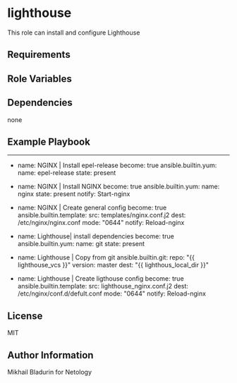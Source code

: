 lighthouse
=========

This role can install and configure Lighthouse

Requirements
------------



Role Variables
--------------



Dependencies
------------

none

Example Playbook
----------------

---
- name: NGINX | Install epel-release
  become: true
  ansible.builtin.yum:
    name: epel-release
    state: present
- name: NGINX | Install NGINX
  become: true
  ansible.builtin.yum:
    name: nginx
    state: present
  notify: Start-nginx
- name: NGINX | Create general config
  become: true
  ansible.builtin.template:
    src: templates/nginx.conf.j2
    dest: /etc/nginx/nginx.conf
    mode: "0644"
  notify: Reload-nginx

- name: Lighthouse| install dependencies
  become: true
  ansible.builtin.yum:
    name: git
    state: present

- name: Lighthouse | Copy from git
  ansible.builtin.git:
    repo: "{{ lighthouse_vcs }}"
    version: master
    dest: "{{ lighthous_local_dir }}"
- name: Lighthouse | Create ligthouse config
  become: true
  ansible.builtin.template:
    src: lighthouse_nginx.conf.j2
    dest: /etc/nginx/conf.d/defult.conf
    mode: "0644"
  notify: Reload-nginx

License
-------

MIT

Author Information
------------------

Mikhail Bladurin for Netology